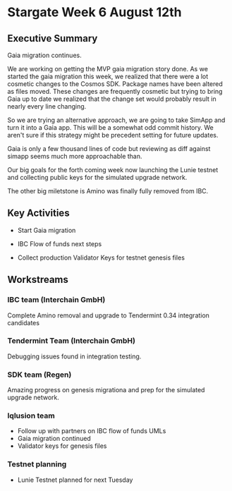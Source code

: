 # Stargate Week 6 August 12th

## Executive Summary
Gaia migration continues.

We are working on getting the MVP gaia migration story done. As we started the gaia migration this week, we realized that there were a lot cosmetic changes to the Cosmos SDK. Package names have been altered as files moved. These changes are frequently cosmetic but trying to bring Gaia up to date we realized that the change set would probably result in nearly every line changing.

So we are trying an alternative approach, we are going to take SimApp and turn it into a Gaia app. This will be a somewhat odd commit history. We aren't sure if this strategy might be precedent setting for future updates.

Gaia is only a few thousand lines of code but reviewing as diff against simapp seems much more approachable than.

Our big goals for the forth coming week now launching the Lunie testnet and collecting public keys for the simulated upgrade network.

The other big miletstone is Amino was finally fully removed from IBC.


## Key Activities
* Start Gaia migration

* IBC Flow of funds next steps

* Collect production Validator Keys for testnet genesis files


## Workstreams


### IBC team (Interchain GmbH)

Complete Amino removal and upgrade to Tendermint 0.34 integration candidates

### Tendermint Team (Interchain GmbH)

Debugging issues found in integration testing.


### SDK team (Regen)

Amazing progress on genesis migrationa and prep for the simulated upgrade network.


### Iqlusion team

* Follow up with partners on IBC flow of funds UMLs
* Gaia migration continued
* Validator keys for genesis files

### Testnet planning

* Lunie Testnet planned for next Tuesday
